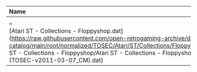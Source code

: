 |Name|Size|
|:---|---:|
|[..](../index.html)|DIR|
|[Atari ST - Collections - Floppyshop.dat](https://raw.githubusercontent.com/open-retrogaming-archive/dat-catalog/main/root/normalized/TOSEC/Atari/ST/Collections/Floppyshop/Atari ST - Collections - Floppyshop/Atari ST - Collections - Floppyshop (TOSEC-v2011-03-07_CM).dat)|1029821|
